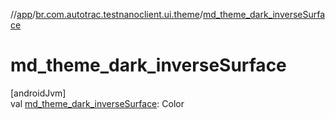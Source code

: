 //[app](../../index.md)/[br.com.autotrac.testnanoclient.ui.theme](index.md)/[md_theme_dark_inverseSurface](md_theme_dark_inverse-surface.md)

# md_theme_dark_inverseSurface

[androidJvm]\
val [md_theme_dark_inverseSurface](md_theme_dark_inverse-surface.md): Color
